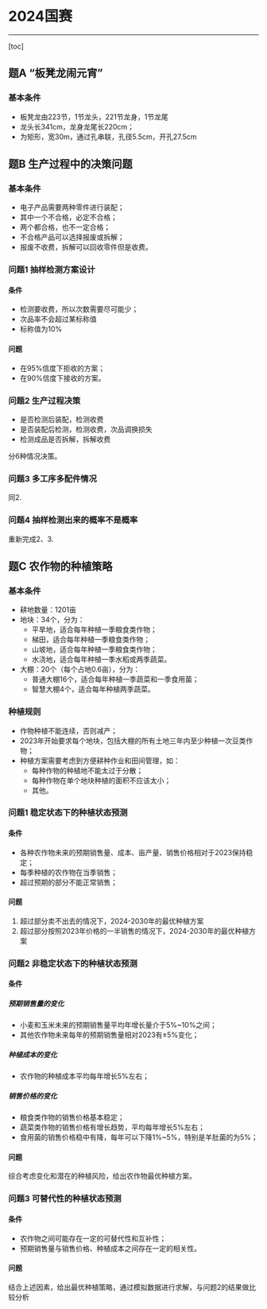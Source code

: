 # 2024国赛

---

[toc]

## 题A “板凳龙闹元宵”

### 基本条件

- 板凳龙由223节，1节龙头，221节龙身，1节龙尾
- 龙头长341cm，龙身龙尾长220cm；
- 为矩形，宽30m，通过孔串联，孔径5.5cm，开孔27.5cm

## 题B 生产过程中的决策问题

### 基本条件

- 电子产品需要两种零件进行装配；
- 其中一个不合格，必定不合格；
- 两个都合格，也不一定合格；
- 不合格产品可以选择报废或拆解；
- 报废不收费，拆解可以回收零件但是收费。

### 问题1 抽样检测方案设计

#### 条件

- 检测要收费，所以次数需要尽可能少；
- 次品率不会超过某标称值
- 标称值为10%

#### 问题

- 在95%信度下拒收的方案；
- 在90%信度下接收的方案。

### 问题2 生产过程决策

- 是否检测后装配，检测收费
- 是否装配后检测，检测收费，次品调换损失
- 检测成品是否拆解，拆解收费

分6种情况决策。

### 问题3 多工序多配件情况

同2.

### 问题4 抽样检测出来的概率不是概率

重新完成2、3.

## 题C 农作物的种植策略

### 基本条件

- 耕地数量：1201亩
- 地块：34个，分为：
  - 平旱地，适合每年种植一季粮食类作物；
  - 梯田，适合每年种植一季粮食类作物；
  - 山坡地，适合每年种植一季粮食类作物；
  - 水浇地，适合每年种植一季水稻或两季蔬菜。
- 大棚：20个（每个占地0.6亩），分为：
  - 普通大棚16个，适合每年种植一季蔬菜和一季食用菌；
  - 智慧大棚4个，适合每年种植两季蔬菜。



### 种植规则

- 作物种植不能连续，否则减产；
- 2023年开始要求每个地块，包括大棚的所有土地三年内至少种植一次豆类作物；
- 种植方案需要考虑到方便耕种作业和田间管理，如：
  - 每种作物的种植地不能太过于分散；
  - 每种作物在单个地块种植的面积不应该太小；
  - 其他。



### 问题1 稳定状态下的种植状态预测

#### 条件

- 各种农作物未来的预期销售量、成本、亩产量、销售价格相对于2023保持稳定；
- 每季种植的农作物在当季销售；
- 超过预期的部分不能正常销售；

#### 问题

1. 超过部分卖不出去的情况下，2024-2030年的最优种植方案
2. 超过部分按照2023年价格的一半销售的情况下，2024-2030年的最优种植方案

### 问题2 非稳定状态下的种植状态预测

#### 条件

##### 预期销售量的变化

- 小麦和玉米未来的预期销售量平均年增长量介于5%~10%之间；
- 其他农作物未来每年的预期销售量相对2023有±5%变化；

##### 种植成本的变化

- 农作物的种植成本平均每年增长5%左右；

##### 销售价格的变化

- 粮食类作物的销售价格基本稳定；
- 蔬菜类作物的销售价格有增长趋势，平均每年增长5%左右；
- 食用菌的销售价格稳中有降，每年可以下降1%~5%，特别是羊肚菌的为5%；

#### 问题

综合考虑变化和潜在的种植风险，给出农作物最优种植方案。

### 问题3 可替代性的种植状态预测

#### 条件

- 农作物之间可能存在一定的可替代性和互补性；
- 预期销售量与销售价格、种植成本之间存在一定的相关性。

#### 问题

结合上述因素，给出最优种植策略，通过模拟数据进行求解，与问题2的结果做比较分析







